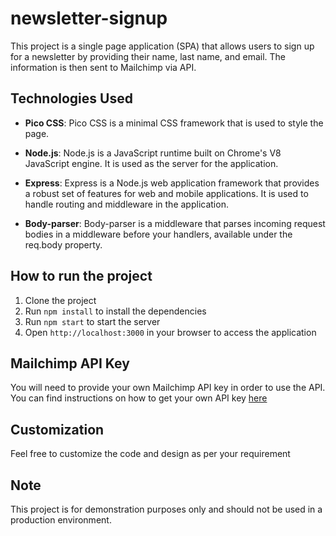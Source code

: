# newsletter-signup

This project is a single page application (SPA) that allows users to sign up for a newsletter by providing their name, last name, and email. The information is then sent to Mailchimp via API.

## Technologies Used

- **Pico CSS**: Pico CSS is a minimal CSS framework that is used to style the page.

- **Node.js**: Node.js is a JavaScript runtime built on Chrome's V8 JavaScript engine. It is used as the server for the application.

- **Express**: Express is a Node.js web application framework that provides a robust set of features for web and mobile applications. It is used to handle routing and middleware in the application.

- **Body-parser**: Body-parser is a middleware that parses incoming request bodies in a middleware before your handlers, available under the req.body property.

## How to run the project

1. Clone the project
2. Run `npm install` to install the dependencies
3. Run `npm start` to start the server
4. Open `http://localhost:3000` in your browser to access the application

## Mailchimp API Key

You will need to provide your own Mailchimp API key in order to use the API. You can find instructions on how to get your own API key [here](https://mailchimp.com/help/about-api-keys/)

## Customization

Feel free to customize the code and design as per your requirement

## Note

This project is for demonstration purposes only and should not be used in a production environment.
